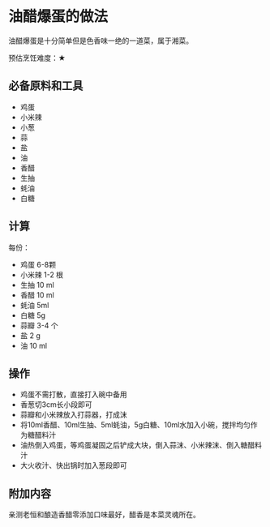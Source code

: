 # 油醋爆蛋的做法


油醋爆蛋是十分简单但是色香味一绝的一道菜，属于湘菜。

预估烹饪难度：★

## 必备原料和工具

- 鸡蛋
- 小米辣
- 小葱
- 蒜
- 盐
- 油
- 香醋
- 生抽
- 蚝油
- 白糖

## 计算

每份：

- 鸡蛋 6-8颗
- 小米辣 1-2 根
- 生抽 10 ml
- 香醋 10 ml
- 蚝油 5ml
- 白糖 5g
- 蒜瓣 3-4 个
- 盐 2 g
- 油 10 ml

## 操作

- 鸡蛋不需打散，直接打入碗中备用
- 香葱切3cm长小段即可
- 蒜瓣和小米辣放入打蒜器，打成沫
- 将10ml香醋、10ml生抽、5ml蚝油，5g白糖、10ml水加入小碗，搅拌均匀作为糖醋料汁
- 油热倒入鸡蛋，等鸡蛋凝固之后铲成大块，倒入蒜沫、小米辣沫、倒入糖醋料汁
- 大火收汁、快出锅时加入葱段即可

## 附加内容

亲测老恒和酿造香醋零添加口味最好，醋香是本菜灵魂所在。

